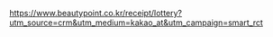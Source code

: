 https://www.beautypoint.co.kr/receipt/lottery?utm_source=crm&utm_medium=kakao_at&utm_campaign=smart_rct
